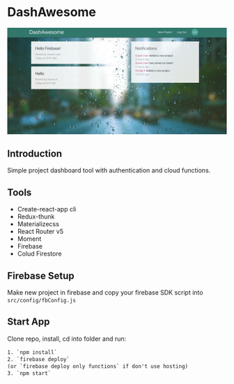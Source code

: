 # DashAwesome

![React_preview](./public/img/ScreenShot.jpg)

## Introduction

Simple project dashboard tool with authentication and cloud functions.

## Tools

- Create-react-app cli
- Redux-thunk
- Materializecss
- React Router v5
- Moment
- Firebase
- Colud Firestore

## Firebase Setup
Make new project in firebase and copy your firebase SDK script into `src/config/fbConfig.js`

## Start App

Clone repo, install, cd into folder and run:

```
1. `npm install`
2. `firebase deploy`
(or `firebase deploy only functions` if don't use hosting)
3. `npm start`
```
